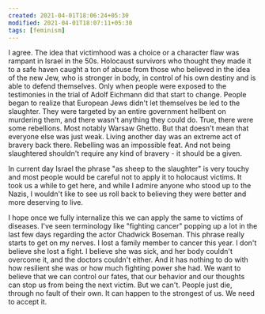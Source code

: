 ```yaml
---
created: 2021-04-01T18:06:24+05:30
modified: 2021-04-01T18:07:11+05:30
tags: [feminism]
---
```


 I agree. The idea that victimhood was a choice or a character flaw was rampant in Israel in the 50s. Holocaust survivors who thought they made it to a safe haven caught a ton of abuse from those who believed in the idea of the new Jew, who is stronger in body, in control of his own destiny and is able to defend themselves. Only when people were exposed to the testimonies in the trial of Adolf Eichmann did that start to change. People began to realize that European Jews didn't let themselves be led to the slaughter. They were targeted by an entire government hellbent on murdering them, and there wasn't anything they could do. True, there were some rebellions. Most notably Warsaw Ghetto. But that doesn't mean that everyone else was just weak. Living another day was an extreme act of bravery back there. Rebelling was an impossible feat. And not being slaughtered shouldn't require any kind of bravery - it should be a given.

In current day Israel the phrase "as sheep to the slaughter" is very touchy and most people would be careful not to apply it to holocaust victims. It took us a while to get here, and while I admire anyone who stood up to the Nazis, I wouldn't like to see us roll back to believing they were better and more deserving to live.

I hope once we fully internalize this we can apply the same to victims of diseases. I've seen terminology like "fighting cancer" popping up a lot in the last few days regarding the actor Chadwick Boseman. This phrase really starts to get on my nerves. I lost a family member to cancer this year. I don't believe she lost a fight. I believe she was sick, and her body couldn't overcome it, and the doctors couldn't either. And it has nothing to do with how resilient she was or how much fighting power she had. We want to believe that we can control our fates, that our behavior and our thoughts can stop us from being the next victim. But we can't. People just die, through no fault of their own. It can happen to the strongest of us. We need to accept it. 
